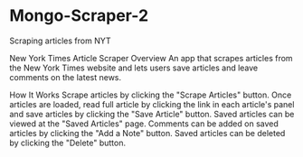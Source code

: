 # Mongo-Scraper-2
Scraping articles from NYT

New York Times Article Scraper
Overview
An app that scrapes articles from the New York Times website and lets users save articles and leave comments on the latest news.

How It Works
Scrape articles by clicking the "Scrape Articles" button.
Once articles are loaded, read full article by clicking the link in each article's panel and save articles by clicking the "Save Article" button.
Saved articles can be viewed at the "Saved Articles" page.
Comments can be added on saved articles by clicking the "Add a Note" button.
Saved articles can be deleted by clicking the "Delete" button.